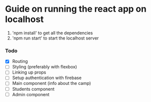 # Guide on running the react app on localhost
1. 'npm install' to get all the dependencies
2. 'npm run start' to start the localhost server

### Todo

- [x] Routing
- [ ] Styling (preferably with flexbox)
- [ ] Linking up props
- [ ] Setup authentication with firebase
- [ ] Main component (info about the camp)
- [ ] Students component
- [ ] Admin component
